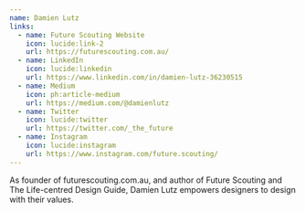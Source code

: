 ```yaml
---
name: Damien Lutz
links:
  - name: Future Scouting Website
    icon: lucide:link-2
    url: https://futurescouting.com.au/
  - name: LinkedIn
    icon: lucide:linkedin
    url: https://www.linkedin.com/in/damien-lutz-36230515
  - name: Medium
    icon: ph:article-medium
    url: https://medium.com/@damienlutz
  - name: Twitter
    icon: lucide:twitter
    url: https://twitter.com/_the_future
  - name: Instagram
    icon: lucide:instagram
    url: https://www.instagram.com/future.scouting/
---
```


As founder of futurescouting.com.au, and author of Future Scouting and The Life-centred Design Guide, Damien Lutz empowers designers to design with their values.
